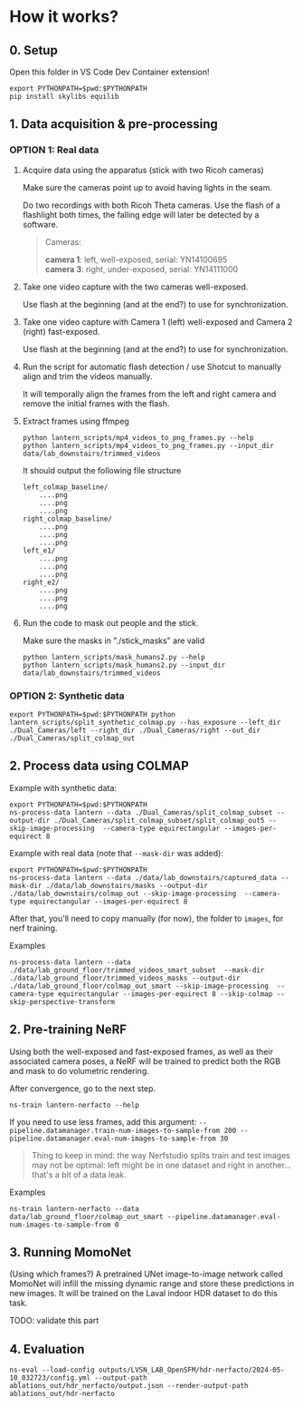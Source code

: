 

# How it works?

## 0. Setup


Open this folder in VS Code Dev Container extension!

```
export PYTHONPATH=$pwd:$PYTHONPATH
pip install skylibs equilib
```

## 1. Data acquisition & pre-processing

### OPTION 1: Real data

1. Acquire data using the apparatus (stick with two Ricoh cameras)

    Make sure the cameras point up to avoid having lights in the seam.

    Do two recordings with both Ricoh Theta cameras. Use the flash of a flashlight both times, the falling edge will later be detected by a software.

    > Cameras:
    > 
    > **camera 1**: left, well-exposed, serial: YN14100695 \
    > **camera 3**: right, under-exposed, serial: YN14111000

2. Take one video capture with the two cameras well-exposed.

    Use flash at the beginning (and at the end?) to use for synchronization.

3. Take one video capture with Camera 1 (left) well-exposed and Camera 2 (right) fast-exposed.

    Use flash at the beginning (and at the end?) to use for synchronization.

4. Run the script for automatic flash detection / use Shotcut to manually align and trim the videos manually.
    
    It will temporally align the frames from the left and right camera and remove the initial frames with the flash.

5. Extract frames using ffmpeg

    ```
    python lantern_scripts/mp4_videos_to_png_frames.py --help
    python lantern_scripts/mp4_videos_to_png_frames.py --input_dir data/lab_downstairs/trimmed_videos
    ```

    It should output the following file structure
    ```
    left_colmap_baseline/
        ....png
        ....png
        ....png
    right_colmap_baseline/
        ....png
        ....png
        ....png
    left_e1/
        ....png
        ....png
        ....png
    right_e2/
        ....png
        ....png
        ....png
    ```
    
6. Run the code to mask out people and the stick.

    Make sure the masks in "./stick_masks" are valid
    ```
    python lantern_scripts/mask_humans2.py --help
    python lantern_scripts/mask_humans2.py --input_dir data/lab_downstairs/trimmed_videos
    ```


### OPTION 2: Synthetic data

``
export PYTHONPATH=$pwd:$PYTHONPATH
python lantern_scripts/split_synthetic_colmap.py --has_exposure --left_dir ./Dual_Cameras/left --right_dir ./Dual_Cameras/right --out_dir ./Dual_Cameras/split_colmap_out
``

## 2. Process data using COLMAP

Example with synthetic data:

```
export PYTHONPATH=$pwd:$PYTHONPATH
ns-process-data lantern --data ./Dual_Cameras/split_colmap_subset --output-dir ./Dual_Cameras/split_colmap_subset/split_colmap_out5 --skip-image-processing  --camera-type equirectangular --images-per-equirect 8 
```

Example with real data (note that `--mask-dir` was added):

```
export PYTHONPATH=$pwd:$PYTHONPATH
ns-process-data lantern --data ./data/lab_downstairs/captured_data --mask-dir ./data/lab_downstairs/masks --output-dir ./data/lab_downstairs/colmap_out --skip-image-processing  --camera-type equirectangular --images-per-equirect 8
```

After that, you'll need to copy manually (for now), the folder to `images`, for nerf training.

Examples
```
ns-process-data lantern --data ./data/lab_ground_floor/trimmed_videos_smart_subset  --mask-dir ./data/lab_ground_floor/trimmed_videos_masks --output-dir ./data/lab_ground_floor/colmap_out_smart --skip-image-processing  --camera-type equirectangular --images-per-equirect 8 --skip-colmap --skip-perspective-transform
```

## 2. Pre-training NeRF

Using both the well-exposed and fast-exposed frames, as well as their associated camera poses, a NeRF will be trained to predict both the RGB and mask to do volumetric rendering.

After convergence, go to the next step.

```
ns-train lantern-nerfacto --help
```

If you need to use less frames, add this argument: `--pipeline.datamanager.train-num-images-to-sample-from 200 --pipeline.datamanager.eval-num-images-to-sample-from 30`

> Thing to keep in mind: the way Nerfstudio splits train and test images may not be optimal: left might be in one dataset and right in another... that's a bit of a data leak.

Examples

```
ns-train lantern-nerfacto --data data/lab_ground_floor/colmap_out_smart --pipeline.datamanager.eval-num-images-to-sample-from 0
```

## 3. Running MomoNet

(Using which frames?) A pretrained UNet image-to-image network called MomoNet will infill the missing dynamic range and store these predictions in new images.
It will be trained on the Laval indoor HDR dataset to do this task.

TODO: validate this part

## 4. Evaluation

```
ns-eval --load-config outputs/LVSN_LAB_OpenSFM/hdr-nerfacto/2024-05-10_032723/config.yml --output-path ablations_out/hdr_nerfacto/output.json --render-output-path ablations_out/hdr-nerfacto
```